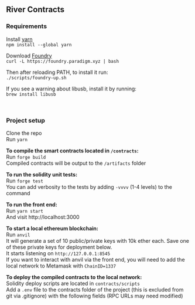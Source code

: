<h2>River Contracts</h2>

<h3>Requirements</h3>

Install [yarn](https://classic.yarnpkg.com/lang/en/docs/install/#mac-stable)\
`npm install --global yarn`

Download [Foundry](https://github.com/foundry-rs/foundry)\
`curl -L https://foundry.paradigm.xyz | bash`

Then after reloading PATH, to install it run:\
`./scripts/foundry-up.sh`

If you see a warning about libusb, install it by running:\
`brew install libusb`

<br>

<h3>Project setup</h3>

Clone the repo\
Run `yarn`

<b>To compile the smart contracts located in `/contracts`:</b>\
 Run `forge build`\
 Compiled contracts will be output to the `/artifacts` folder

<b>To run the solidity unit tests:</b>\
 Run `forge test`\
 You can add verbosity to the tests by adding `-vvvv` (1-4 levels) to the command

<b>To run the front end:</b>\
 Run `yarn start`\
 And visit http://localhost:3000

<b>To start a local ethereum blockchain:</b>\
 Run `anvil`\
 It will generate a set of 10 public/private keys with 10k ether each. Save one of these private keys for deployment below.\
 It starts listening on `http://127.0.0.1:8545`\
 If you want to interact with anvil via the front end, you will need to add the local network to Metamask with `ChainID=1337`

<b>To deploy the compiled contracts to the local network:</b>\
 Solidity deploy scripts are located in `contracts/scripts`\
 Add a `.env` file to the contracts folder of the project (this is excluded from git via .gitignore) with the following fields (RPC URLs may need modified)
